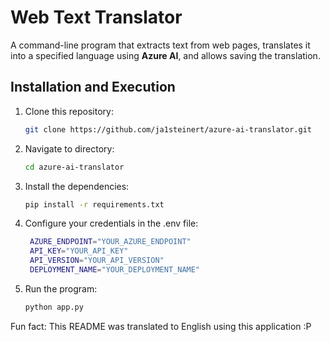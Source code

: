 # Web Text Translator
A command-line program that extracts text from web pages, translates it into a specified language using **Azure AI**, and allows saving the translation.

## Installation and Execution
1. Clone this repository:
   ```bash
   git clone https://github.com/ja1steinert/azure-ai-translator.git
   ```
2. Navigate to directory:
   ```bash
   cd azure-ai-translator
   ```
3. Install the dependencies:
   ```bash
   pip install -r requirements.txt
   ```
4. Configure your credentials in the .env file:
   ```bash
    AZURE_ENDPOINT="YOUR_AZURE_ENDPOINT"
    API_KEY="YOUR_API_KEY"
    API_VERSION="YOUR_API_VERSION"
    DEPLOYMENT_NAME="YOUR_DEPLOYMENT_NAME"
   ```
5. Run the program:
   ```bash
   python app.py
   ```
Fun fact: This README was translated to English using this application :P
